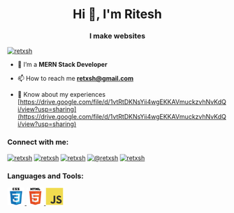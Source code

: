 <h1 align="center">Hi 👋, I'm Ritesh</h1>
<h3 align="center">I make websites</h3>

<p align="left"> <a href="https://twitter.com/retxsh" target="blank"><img src="https://img.shields.io/twitter/follow/retxsh?logo=twitter&style=for-the-badge" alt="retxsh" /></a> </p>

- 🌱 I’m a **MERN Stack Developer**

- 📫 How to reach me **retxsh@gmail.com**

- 📄 Know about my experiences [https://drive.google.com/file/d/1vtRtDKNsYii4wgEKKAVmuckzvhNvKdQi/view?usp=sharing](https://drive.google.com/file/d/1vtRtDKNsYii4wgEKKAVmuckzvhNvKdQi/view?usp=sharing)

<h3 align="left">Connect with me:</h3>
<p align="left">
<a href="https://twitter.com/retxsh" target="blank"><img align="center" src="https://raw.githubusercontent.com/rahuldkjain/github-profile-readme-generator/master/src/images/icons/Social/twitter.svg" alt="retxsh" height="30" width="40" /></a>
<a href="https://linkedin.com/in/retxsh" target="blank"><img align="center" src="https://raw.githubusercontent.com/rahuldkjain/github-profile-readme-generator/master/src/images/icons/Social/linked-in-alt.svg" alt="retxsh" height="30" width="40" /></a>
<a href="https://instagram.com/retxsh" target="blank"><img align="center" src="https://raw.githubusercontent.com/rahuldkjain/github-profile-readme-generator/master/src/images/icons/Social/instagram.svg" alt="retxsh" height="30" width="40" /></a>
<a href="https://medium.com/@retxsh" target="blank"><img align="center" src="https://raw.githubusercontent.com/rahuldkjain/github-profile-readme-generator/master/src/images/icons/Social/medium.svg" alt="@retxsh" height="30" width="40" /></a>
<a href="https://www.hackerrank.com/retxsh" target="blank"><img align="center" src="https://raw.githubusercontent.com/rahuldkjain/github-profile-readme-generator/master/src/images/icons/Social/hackerrank.svg" alt="retxsh" height="30" width="40" /></a>
</p>

<h3 align="left">Languages and Tools:</h3>
<p align="left"> <a href="https://www.w3schools.com/css/" target="_blank" rel="noreferrer"> <img src="https://raw.githubusercontent.com/devicons/devicon/master/icons/css3/css3-original-wordmark.svg" alt="css3" width="40" height="40"/> </a> <a href="https://www.w3.org/html/" target="_blank" rel="noreferrer"> <img src="https://raw.githubusercontent.com/devicons/devicon/master/icons/html5/html5-original-wordmark.svg" alt="html5" width="40" height="40"/> </a> <a href="https://developer.mozilla.org/en-US/docs/Web/JavaScript" target="_blank" rel="noreferrer"> <img src="https://raw.githubusercontent.com/devicons/devicon/master/icons/javascript/javascript-original.svg" alt="javascript" width="40" height="40"/> </a> </p>
